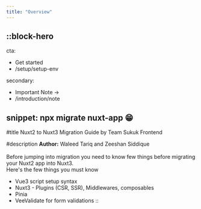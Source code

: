 ```yaml
---
title: "Overview"
---
```


::block-hero
---
cta:
  - Get started
  - /setup/setup-env

secondary:
  - Important Note →
  - /introduction/note

snippet: npx migrate nuxt-app 😁
---
#title
Nuxt2 to Nuxt3 Migration Guide by Team Sukuk Frontend

#description
**Author:** Waleed Tariq and Zeeshan Siddique
<br><br>
Before jumping into migration you need to know few things before migrating your Nuxt2 app into Nuxt3.<br>
Here's the few things you must know<br>
 - Vue3 script setup syntax
 - Nuxt3 - Plugins (CSR, SSR), Middlewares, composables
 - Pinia
 - VeeValidate for form validations
::
